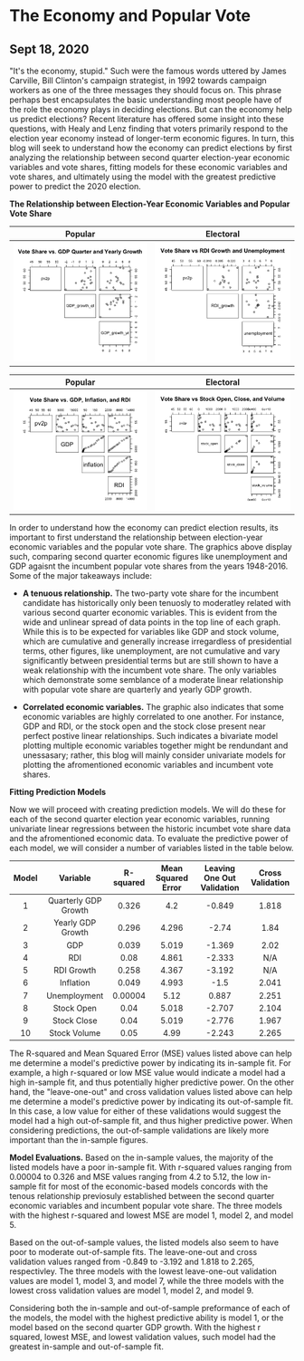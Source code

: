 # The Economy and Popular Vote
## Sept 18, 2020

"It's the economy, stupid." Such were the famous words uttered by James Carville, Bill Clinton's campaign strategist, in 1992 towards campaign workers as one of the three messages they should focus on. This phrase perhaps best encapsulates the basic understanding most people have of the role the economy plays in deciding elections. But can the economy help us predict elections? Recent literature has offered some insight into these questions, with Healy and Lenz finding that voters primarily respond to the election year economy instead of longer-term economic figures. In turn, this blog will seek to understand how the economy can predict elections by first analyzing the relationship between second quarter election-year economic variables and vote shares, fitting models for these economic variables and vote shares, and ultimately using the model with the greatest predictive power to predict the 2020 election. 

**The Relationship between Election-Year Economic Variables and Popular Vote Share** 

Popular                  |  Electoral
:-------------------------:|:-------------------------:
![](Economy2.png)|![](Economy3.png)

Popular                  |  Electoral
:-------------------------:|:-------------------------:
![](Economy1.png)|![](Economy4.png)


In order to understand how the economy can predict election results, its important to first understand the relationship between election-year economic variables and the popular vote share. The graphics above display such, comparing second quarter economic figures like unemployment and GDP agaisnt the incumbent popular vote shares from the years 1948-2016. Some of the major takeaways include:

* **A tenuous relationship.** The two-party vote share for the incumbent candidate has historically only been tenuosly to moderatley related with various second quarter economic variables. This is evident from the wide and unlinear spread of data points in the top line of each graph. While this is to be expected for variables like GDP and stock volume, which are cumulative and generally increase irregardless of presidential terms, other figures, like unemployment, are not cumulative and vary significantly between presidential terms but are still shown to have a weak relationship with the incumbent vote share. The only variables which demonstrate some semblance of a moderate linear relationship with popular vote share are quarterly and yearly GDP growth. 

* **Correlated economic variables.** The graphic also indicates that some economic variables are highly correlated to one another. For instance, GDP and RDI, or the stock open and the stock close present near perfect postive linear relationships. Such indicates a bivariate model plotting multiple economic variables together might be rendundant and unessasary; rather, this blog will mainly consider univariate models for plotting the afromentioned economic variables and incumbent vote shares. 

**Fitting Prediction Models** 

Now we will proceed with creating prediction models. We will do these for each of the second quarter election year economic variables, running univariate linear regressions between the historic incumbet vote share data and the afromentioned economic data. To evaluate the predictive power of each model, we will consider a number of variables listed in the table below. 

|  Model | Variable  | R-squared  | Mean Squared Error  | Leaving One Out Validation  | Cross Validation |
|:-:|:-:|:-:|:-:|:-:|:-:|
| 1 | Quarterly GDP Growth  | 0.326   | 4.2  | -0.849  | 1.818  |
| 2 | Yearly GDP Growth  | 0.296  | 4.296  | -2.74  | 1.84  |
| 3  | GDP  | 0.039  | 5.019  | -1.369   | 2.02  |
| 4 | RDI  | 0.08  | 4.861  | -2.333  | N/A  |
| 5  | RDI Growth  | 0.258  | 4.367  | -3.192   | N/A  |
| 6 | Inflation  | 0.049  | 4.993  | -1.5  | 2.041  | 
| 7 | Unemployment  | 0.00004  | 5.12  | 0.887  | 2.251  |
| 8 | Stock Open  | 0.04  | 5.018   | -2.707  | 2.104  |
| 9  | Stock Close  | 0.04   | 5.019  | -2.776  | 1.967   |
| 10  | Stock Volume  | 0.05  | 4.99  | -2.243  | 2.265  |

The R-squared and Mean Squared Error (MSE) values listed above can help me determine a model's predictive power by indicating its in-sample fit. For example, a high r-squared or low MSE value would indicate a model had a high in-sample fit, and thus potentially higher predictive power. On the other hand, the "leave-one-out" and cross validation values listed above can help me determine a model's predictive power by indicating its out-of-sample fit. In this case, a low value for either of these validations would suggest the model had a high out-of-sample fit, and thus higher predictive power. When considering predictions, the out-of-sample validations are likely more important than the in-sample figures. 

**Model Evaluations.** Based on the in-sample values, the majority of the listed models have a poor in-sample fit. With r-squared values ranging from 0.00004 to 0.326 and MSE values ranging from 4.2 to 5.12, the low in-sample fit for most of the economic-based models concords with the tenous relationship previosuly established between the second quarter economic variables and incumbent popular vote share. The three models with the highest r-squared and lowest MSE are model 1, model 2, and model 5. 

Based on the out-of-sample values, the listed models also seem to have poor to moderate out-of-sample fits. The leave-one-out and cross validation values ranged from -0.849 to -3.192 and 1.818 to 2.265, respectivley. The three models with the lowest leave-one-out validation values are model 1, model 3, and model 7, while the three models with the lowest cross validation values are model 1, model 2, and model 9. 

Considering both the in-sample and out-of-sample preformance of each of the models, the model with the highest predictive ability is model 1, or the model based on the second quarter GDP growth. With the highest r squared, lowest MSE, and lowest validation values, such model had the greatest in-sample and out-of-sample fit. 





